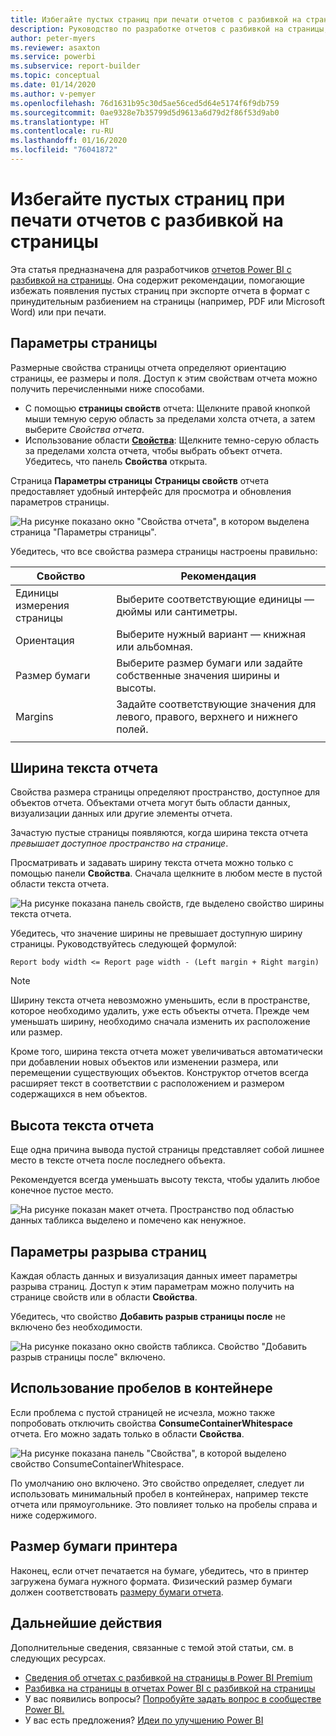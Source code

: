 ```yaml
---
title: Избегайте пустых страниц при печати отчетов с разбивкой на страницы
description: Руководство по разработке отчетов с разбивкой на страницы, чтобы избежать вывода пустых страниц при печати.
author: peter-myers
ms.reviewer: asaxton
ms.service: powerbi
ms.subservice: report-builder
ms.topic: conceptual
ms.date: 01/14/2020
ms.author: v-pemyer
ms.openlocfilehash: 76d1631b95c30d5ae56ced5d64e5174f6f9db759
ms.sourcegitcommit: 0ae9328e7b35799d5d9613a6d79d2f86f53d9ab0
ms.translationtype: HT
ms.contentlocale: ru-RU
ms.lasthandoff: 01/16/2020
ms.locfileid: "76041872"
---
```

# <a name="avoid-blank-pages-when-printing-paginated-reports"></a>Избегайте пустых страниц при печати отчетов с разбивкой на страницы

Эта статья предназначена для разработчиков [отчетов Power BI с разбивкой на страницы](../paginated-reports-report-builder-power-bi.md). Она содержит рекомендации, помогающие избежать появления пустых страниц при экспорте отчета в формат с принудительным разбиением на страницы (например, PDF или Microsoft Word) или при печати.

## <a name="page-setup"></a>Параметры страницы

Размерные свойства страницы отчета определяют ориентацию страницы, ее размеры и поля. Доступ к этим свойствам отчета можно получить перечисленными ниже способами.

- С помощью **страницы свойств** отчета: Щелкните правой кнопкой мыши темную серую область за пределами холста отчета, а затем выберите _Свойства отчета_.
- Использование области [**Свойства**](../paginated-reports-report-design-view.md#4-properties-pane): Щелкните темно-серую область за пределами холста отчета, чтобы выбрать объект отчета. Убедитесь, что панель **Свойства** открыта.

Страница **Параметры страницы** **Страницы свойств** отчета предоставляет удобный интерфейс для просмотра и обновления параметров страницы.

![На рисунке показано окно "Свойства отчета", в котором выделена страница "Параметры страницы".](media/report-paginated-blank-page/report-page-setup-properties.png)

Убедитесь, что все свойства размера страницы настроены правильно:

|Свойство|Рекомендация|
|---------|---------|
|Единицы измерения страницы|Выберите соответствующие единицы — дюймы или сантиметры.|
|Ориентация|Выберите нужный вариант — книжная или альбомная.|
|Размер бумаги|Выберите размер бумаги или задайте собственные значения ширины и высоты.|
|Margins|Задайте соответствующие значения для левого, правого, верхнего и нижнего полей.|
|||

## <a name="report-body-width"></a>Ширина текста отчета

Свойства размера страницы определяют пространство, доступное для объектов отчета. Объектами отчета могут быть области данных, визуализации данных или другие элементы отчета.

Зачастую пустые страницы появляются, когда ширина текста отчета _превышает доступное пространство на странице_.

Просматривать и задавать ширину текста отчета можно только с помощью панели **Свойства**. Сначала щелкните в любом месте в пустой области текста отчета.

![На рисунке показана панель свойств, где выделено свойство ширины текста отчета.](media/report-paginated-blank-page/report-body-properties-width.png)

Убедитесь, что значение ширины не превышает доступную ширину страницы. Руководствуйтесь следующей формулой:

```Report body width <= Report page width - (Left margin + Right margin)```

> [!NOTE]
> Ширину текста отчета невозможно уменьшить, если в пространстве, которое необходимо удалить, уже есть объекты отчета. Прежде чем уменьшать ширину, необходимо сначала изменить их расположение или размер.
>
> Кроме того, ширина текста отчета может увеличиваться автоматически при добавлении новых объектов или изменении размера, или перемещении существующих объектов. Конструктор отчетов всегда расширяет текст в соответствии с расположением и размером содержащихся в нем объектов.

## <a name="report-body-height"></a>Высота текста отчета

Еще одна причина вывода пустой страницы представляет собой лишнее место в тексте отчета после последнего объекта.

Рекомендуется всегда уменьшать высоту текста, чтобы удалить любое конечное пустое место.

![На рисунке показан макет отчета. Пространство под областью данных табликса выделено и помечено как ненужное.](media/report-paginated-blank-page/report-body-remove-trailing-space.png)

## <a name="page-break-options"></a>Параметры разрыва страниц

Каждая область данных и визуализация данных имеет параметры разрыва страниц. Доступ к этим параметрам можно получить на странице свойств или в области **Свойства**.

Убедитесь, что свойство **Добавить разрыв страницы после** не включено без необходимости.

![На рисунке показано окно свойств табликса. Свойство "Добавить разрыв страницы после" включено.](media/report-paginated-blank-page/data-region-page-break-option-after.png)

## <a name="consume-container-whitespace"></a>Использование пробелов в контейнере

Если проблема с пустой страницей не исчезла, можно также попробовать отключить свойства **ConsumeContainerWhitespace** отчета. Его можно задать только в области **Свойства**.

![На рисунке показана панель "Свойства", в которой выделено свойство ConsumeContainerWhitespace.](media/report-paginated-blank-page/report-properties-consumecontainerwhitespace.png)

По умолчанию оно включено. Это свойство определяет, следует ли использовать минимальный пробел в контейнерах, например тексте отчета или прямоугольнике. Это повлияет только на пробелы справа и ниже содержимого.

## <a name="printer-paper-size"></a>Размер бумаги принтера

Наконец, если отчет печатается на бумаге, убедитесь, что в принтер загружена бумага нужного формата. Физический размер бумаги должен соответствовать [размеру бумаги отчета](#page-setup).

## <a name="next-steps"></a>Дальнейшие действия

Дополнительные сведения, связанные с темой этой статьи, см. в следующих ресурсах.

- [Сведения об отчетах с разбивкой на страницы в Power BI Premium](../paginated-reports-report-builder-power-bi.md)
- [Разбивка на страницы в отчетах Power BI с разбивкой на страницы](../paginated-reports-pagination.md)
- У вас появились вопросы? [Попробуйте задать вопрос в сообществе Power BI.](https://community.powerbi.com/)
- У вас есть предложения? [Идеи по улучшению Power BI](https://ideas.powerbi.com)

